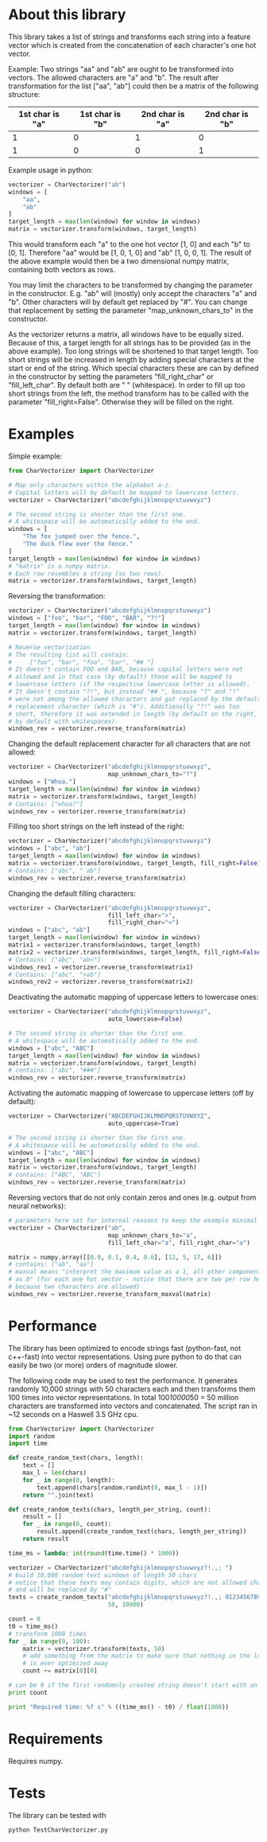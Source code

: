 # About this library

This library takes a list of strings and transforms each string into
a feature vector which is created from the concatenation of each character's
one hot vector.

Example:
Two strings "aa" and "ab" are ought to be transformed into vectors.
The allowed characters are "a" and "b".
The result after transformation for the list ["aa", "ab"] could then be
a matrix of the following structure:

| 1st char is "a" | 1st char is "b" | 2nd char is "a" | 2nd char is "b" |
| --------------- | --------------- | --------------- | --------------- |
| 1               | 0               | 1               | 0               |
| 1               | 0               | 0               | 1               |


Example usage in python:

```python
vectorizer = CharVectorizer("ab")
windows = [
    "aa",
    "ab"
]
target_length = max(len(window) for window in windows)
matrix = vectorizer.transform(windows, target_length)
```

This would transform each "a" to the one hot vector [1, 0] and each "b"
to [0, 1]. Therefore "aa" would be [1, 0, 1, 0] and "ab" [1, 0, 0, 1].
The result of the above example would then be a two dimensional numpy matrix,
containing both vectors as rows.

You may limit the characters to be transformed by changing the parameter in
the constructor. E.g. "ab" will (mostly) only accept the characters "a" and "b".
Other characters will by default get replaced by "#". You can change that
replacement by setting the parameter "map_unknown_chars_to" in the constructor.

As the vectorizer returns a matrix, all windows have to be equally sized.
Because of this, a target length for all strings has to be provided (as in
the above example). Too long strings will be shortened to that target length.
Too short strings will be increased in length by adding special characters
at the start or end of the string. Which special characters these are can by
defined in the constructor by setting the parameters "fill_right_char" or
"fill_left_char". By default both are " " (whitespace). In order to fill up
too short strings from the left, the method transform has to be called with
the parameter "fill_right=False". Otherwise they will be filled on the right.

# Examples

Simple example:

```python
from CharVectorizer import CharVectorizer

# Map only characters within the alphabet a-z.
# Capital letters will by default be mapped to lowercase letters.
vectorizer = CharVectorizer("abcdefghijklmnopqrstuvwxyz")

# The second string is shorter than the first one.
# A whitespace will be automatically added to the end.
windows = [
    "The fox jumped over the fence.",
    "The duck flew over the fence."
]
target_length = max(len(window) for window in windows)
# "matrix" is a numpy matrix.
# Each row resembles a string (so two rows).
matrix = vectorizer.transform(windows, target_length)
```

Reversing the transformation:

```python
vectorizer = CharVectorizer("abcdefghijklmnopqrstuvwxyz")
windows = ["foo", "bar", "FOO", "BAR", "?!"]
target_length = max(len(window) for window in windows)
matrix = vectorizer.transform(windows, target_length)

# Reverse vectorization
# The resulting list will contain:
#     ["foo", "bar", "foo", "bar", "## "]
# It doesn't contain FOO and BAR, because capital letters were not
# allowed and in that case (by default) those will be mapped to
# lowercase letters (if the respective lowercase letter is allowed).
# It doesn't contain "?!", but instead "## ", because "?" and "!"
# were not among the allowed characters and got replaced by the default
# replacement character (which is "#"). Additionally "?!" was too
# short, therefore it was extended in length (by default on the right,
# by default with whitespaces).
windows_rev = vectorizer.reverse_transform(matrix)
```

Changing the default replacement character for all characters that are not
allowed:

```python
vectorizer = CharVectorizer("abcdefghijklmnopqrstuvwxyz",
                            map_unknown_chars_to="?")
windows = ["Whoa."]
target_length = max(len(window) for window in windows)
matrix = vectorizer.transform(windows, target_length)
# Contains: ["whoa?"]
windows_rev = vectorizer.reverse_transform(matrix)
```

Filling too short strings on the left instead of the right:

```python
vectorizer = CharVectorizer("abcdefghijklmnopqrstuvwxyz")
windows = ["abc", "ab"]
target_length = max(len(window) for window in windows)
matrix = vectorizer.transform(windows, target_length, fill_right=False)
# Contains: ["abc", " ab"]
windows_rev = vectorizer.reverse_transform(matrix)
```

Changing the default filling characters:

```python
vectorizer = CharVectorizer("abcdefghijklmnopqrstuvwxyz",
                            fill_left_char=">",
                            fill_right_char="<")
windows = ["abc", "ab"]
target_length = max(len(window) for window in windows)
matrix1 = vectorizer.transform(windows, target_length)
matrix2 = vectorizer.transform(windows, target_length, fill_right=False)
# Contains: ["abc", "ab<"]
windows_rev1 = vectorizer.reverse_transform(matrix1)
# Contains: ["abc", ">ab"]
windows_rev2 = vectorizer.reverse_transform(matrix2)
```

Deactivating the automatic mapping of uppercase letters to lowercase ones:

```python
vectorizer = CharVectorizer("abcdefghijklmnopqrstuvwxyz",
                            auto_lowercase=False)

# The second string is shorter than the first one.
# A whitespace will be automatically added to the end.
windows = ["abc", "ABC"]
target_length = max(len(window) for window in windows)
matrix = vectorizer.transform(windows, target_length)
# contains: ["abc", "###"]
windows_rev = vectorizer.reverse_transform(matrix)
```

Activating the automatic mapping of lowercase to uppercase
letters (off by default):

```python
vectorizer = CharVectorizer("ABCDEFGHIJKLMNOPQRSTUVWXYZ",
                            auto_uppercase=True)

# The second string is shorter than the first one.
# A whitespace will be automatically added to the end.
windows = ["abc", "ABC"]
target_length = max(len(window) for window in windows)
matrix = vectorizer.transform(windows, target_length)
# contains: ["ABC", "ABC"]
windows_rev = vectorizer.reverse_transform(matrix)
```

Reversing vectors that do not only contain zeros and ones (e.g. output from
neural networks):

```python
# parameters here set for internal reasons to keep the example minimal
vectorizer = CharVectorizer("ab",
                            map_unknown_chars_to="a",
                            fill_left_char="a", fill_right_char="a")

matrix = numpy.array([[0.9, 0.1, 0.4, 0.6], [12, 5, 17, 6]])
# contains: ["ab", "aa"]
# maxval means "interpret the maximum value as a 1, all other components
# as 0" (for each one hot vector - notice that there are two per row here,
# because two characters are allowed)
windows_rev = vectorizer.reverse_transform_maxval(matrix)
```

# Performance

The library has been optimized to encode strings fast (python-fast, not c++-fast)
into vector representations. Using pure python to do that can easily be
two (or more) orders of magnitude slower.

The following code may be used to test the performance.
It generates randomly 10,000 strings with 50 characters each and then
transforms them 100 times into vector representations. In total
100*10000*50 = 50 million characters are transformed into vectors and
concatenated. The script ran in ~12 seconds on a Haswell 3.5 GHz cpu.

```python
from CharVectorizer import CharVectorizer
import random
import time

def create_random_text(chars, length):
    text = []
    max_l = len(chars)
    for _ in range(0, length):
        text.append(chars[random.randint(0, max_l - 1)])
    return "".join(text)

def create_random_texts(chars, length_per_string, count):
    result = []
    for _ in range(0, count):
        result.append(create_random_text(chars, length_per_string))
    return result

time_ms = lambda: int(round(time.time() * 1000))

vectorizer = CharVectorizer("abcdefghijklmnopqrstuvwxyz?!.,; ")
# build 10,000 random text windows of length 50 chars
# notice that these texts may contain digits, which are not allowed characters
# and will be replaced by "#"
texts = create_random_texts("abcdefghijklmnopqrstuvwxyz?!.,; 0123456789()",
                            50, 10000)

count = 0
t0 = time_ms()
# transform 1000 times
for _ in range(0, 100):
    matrix = vectorizer.transform(texts, 50)
    # add something from the matrix to make sure that nothing in the loop
    # is ever optimized away
    count += matrix[0][0]

# can be 0 if the first randomnly created string doesn't start with an "a"
print count

print "Required time: %f s" % ((time_ms() - t0) / float(1000))
```

# Requirements

Requires numpy.

# Tests

The library can be tested with

```
python TestCharVectorizer.py
```
